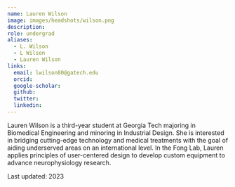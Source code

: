 ```yaml
---
name: Lauren Wilson
image: images/headshots/wilson.png
description: 
role: undergrad
aliases:
  - L. Wilson
  - L Wilson
  - Lauren Wilson
links:
  email: lwilson80@gatech.edu
  orcid: 
  google-scholar: 
  github: 
  twitter: 
  linkedin: 
---
```


Lauren Wilson is a third-year student at Georgia Tech majoring in Biomedical Engineering and minoring in Industrial Design. She is interested in bridging cutting-edge technology and medical treatments with the goal of aiding underserved areas on an international level.  In the Fong Lab, Lauren applies principles of user-centered design to develop custom equipment to advance neurophysiology research. 

Last updated: 2023
